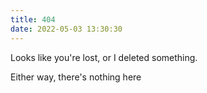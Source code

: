 ```yaml
---
title: 404
date: 2022-05-03 13:30:30
---
```


Looks like you're lost, or I deleted something.

Either way, there's nothing here